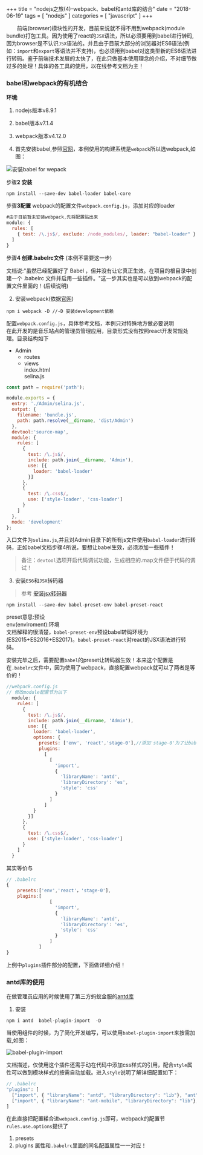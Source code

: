 +++
title = "nodejs之旅(4)-webpack、babel和antd库的结合"
date = "2018-06-19"
tags = [ "nodejs" ]
categories = [ "javascript" ]
+++

　　前端(browser)模块性的开发，目前来说就不得不用到webpack(module bundle)打包工具。因为使用了react的`JSX`语法，所以必须要用到babel进行转码,因为browser是不认识`JSX`语法的。并且由于目前大部分的浏览器对ES6语法(例如：`import`和`export`等语法并不支持)，也必须用到babel对这类型新的ES6语法进行转码。鉴于前端技术发展的太快了，在此只做基本使用理念的介绍，不对细节做过多的处理！具体的各工具的使用，以在线参考文档为主！  
<!--more-->
### babel和webpack的有机结合

**环境**:
1. nodejs版本v8.9.1
2. babel版本v7.1.4
3. webpack版本v4.12.0

1. 首先安装babel,参照[官网](https://www.babeljs.cn/docs/setup/#installation '点我访问')，本例使用的构建系统是`webpack`所以选webpack,如图： 
 
![安装babel for wepack](../../pictures/QQ20180619223937.png '点我访问')  

步骤**2 安装** 

```console
npm install --save-dev babel-loader babel-core
```

步骤**3配置** webpack的配置文件`webpack.config.js`，添加对应的loader

```js
#由于目前暂未安装webpack,先将配置贴出来
module: {
  rules: [
    { test: /\.js$/, exclude: /node_modules/, loader: "babel-loader" }
  ]
}
```

步骤**4 创建.babelrc文件**  (本例不需要这一步)

文档说:"虽然已经配置好了 Babel ，但并没有让它真正生效。在项目的根目录中创建一个 .babelrc 文件并启用一些插件。"这一步其实也是可以放到webpack的配置文件里面的！(后续说明)

2. 安装webpack(依据[官网](https://www.webpackjs.com/guides/installation/ '点我访问'))

```console
npm i webpack -D //-D 安装development依赖
```

配置`webpack.config.js`，具体参考文档，本例只对特殊地方做必要说明  
在此开发的是音乐站点的管理员管理应用，目录形式没有按照react开发常规处理。目录结构如下

- Admin  
  - routes  
  - views  
  index.html  
  selina.js  

```js
const path = require('path');

module.exports = {
  entry: './Admin/selina.js',
  output: {
    filename: 'bundle.js',
    path: path.resolve(__dirname, 'dist/Admin')
  },
  devtool:'source-map',
  module: {
    rules: [
      {
        test: /\.js$/,
        include: path.join(__dirname, 'Admin'),
        use: [{
          loader: 'babel-loader'
        }]
      },
      {
        test: /\.css$/,
        use: ['style-loader', 'css-loader']
      }
    ]
  },
  mode: 'development'
};
```
入口文件为`selina.js`,并且对Admin目录下的所有js文件使用`babel-loader`进行转码，正如babel文档步骤4所说，要想让babel生效，必须添加一些插件！  
>备注：`devtool`选项开启代码调试功能，生成相应的.map文件便于代码的调试！

3. 安装`ES6`和`JSX`转码器

>参考 [安装jsx转码器](https://babeljs.io/docs/en/babel-preset-react '点我访问')

```console
npm install --save-dev babel-preset-env babel-preset-react
```
preset意思:预设  
env(enviroment):环境  
文档解释的很清楚，`babel-preset-env`预设babel转码环境为(ES2015+ES2016+ES2017)。`babel-preset-react`对react的JSX语法进行转码。

安装完毕之后，需要配置`babel`的preset让转码器生效！本来这个配置是在`.babelrc`文件中，因为使用了webpack，直接配置webpack就可以了两者是等价的！

```js
//webpack.config.js 
// 修改module配置节为以下
  module: {
    rules: [
      {
        test: /\.js$/,
        include: path.join(__dirname, 'Admin'),
        use: [{
          loader: 'babel-loader',
          options: {
            presets: ['env', 'react','stage-0'],//添加'stage-0'为了让bable支持...扩展运算符的转码！
            plugins:
              [
                [
                  'import',
                  {
                    'libraryName': 'antd',
                    'libraryDirectory': 'es',
                    'style': 'css'
                  }
                ]
              ]
          }
        }]
      },
      {
        test: /\.css$/,
        use: ['style-loader', 'css-loader']
      }
    ]
  }
``` 

其实等价与  

```js
// .babelrc 
{
	presets:['env','react'，'stage-0'],
	plugins:[
                [
                  'import',
                  {
                    'libraryName': 'antd',
                    'libraryDirectory': 'es',
                    'style': 'css'
                  }
                ]
            ]
}
```

上例中`plugins`插件部分的配置，下面做详细介绍！

### antd库的使用

在做管理员应用的时候使用了第三方蚂蚁金服的[antd库](https://ant.design/docs/react/getting-started-cn '点我访问')  

1. 安装

```console
npm i antd  babel-plugin-import  -D
```

当使用组件的时候，为了简化开发编写，可以使用`babel-plugin-import`来按需加载,如图：

![babel-plugin-import](../../pictures/QQ20180619231904.png '点我显示')  

文档描述，仅使用这个插件还需手动在代码中添加css样式的引用，配合`style`属性可以做到模块样式的按需自动加载。进入`style`说明了解详细配置如下：

```js
// .babelrc
"plugins": [
  ["import", { "libraryName": "antd", "libraryDirectory": "lib"}, "ant"],
  ["import", { "libraryName": "ant-mobile", "libraryDirectory": "lib"}, "ant-mobile"]
]
```
在此直接把配置糅合进`webpack.config.js`即可，webpack的配置节  
`rules.use.options`提供了
1. presets
2. plugins
属性和`.babelrc`里面的同名配置属性一一对应！
